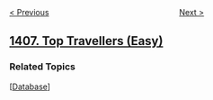 <!--|This file generated by command(leetcode description); DO NOT EDIT.    |-->
<!--+----------------------------------------------------------------------+-->
<!--|@author    openset <openset.wang@gmail.com>                           |-->
<!--|@link      https://github.com/openset                                 |-->
<!--|@home      https://github.com/openset/leetcode                        |-->
<!--+----------------------------------------------------------------------+-->

[< Previous](../stone-game-iii "Stone Game III")
　　　　　　　　　　　　　　　　
[Next >](../string-matching-in-an-array "String Matching in an Array")

## [1407. Top Travellers (Easy)](https://leetcode.com/problems/top-travellers "排名靠前的旅行者")



### Related Topics
  [[Database](../../tag/database/README.md)]
